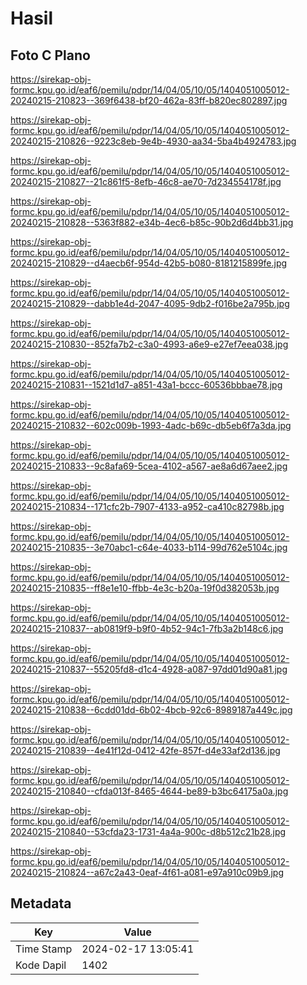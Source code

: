 # Hasil

## Foto C Plano

https://sirekap-obj-formc.kpu.go.id/eaf6/pemilu/pdpr/14/04/05/10/05/1404051005012-20240215-210823--369f6438-bf20-462a-83ff-b820ec802897.jpg

https://sirekap-obj-formc.kpu.go.id/eaf6/pemilu/pdpr/14/04/05/10/05/1404051005012-20240215-210826--9223c8eb-9e4b-4930-aa34-5ba4b4924783.jpg

https://sirekap-obj-formc.kpu.go.id/eaf6/pemilu/pdpr/14/04/05/10/05/1404051005012-20240215-210827--21c861f5-8efb-46c8-ae70-7d234554178f.jpg

https://sirekap-obj-formc.kpu.go.id/eaf6/pemilu/pdpr/14/04/05/10/05/1404051005012-20240215-210828--5363f882-e34b-4ec6-b85c-90b2d6d4bb31.jpg

https://sirekap-obj-formc.kpu.go.id/eaf6/pemilu/pdpr/14/04/05/10/05/1404051005012-20240215-210829--d4aecb6f-954d-42b5-b080-8181215899fe.jpg

https://sirekap-obj-formc.kpu.go.id/eaf6/pemilu/pdpr/14/04/05/10/05/1404051005012-20240215-210829--dabb1e4d-2047-4095-9db2-f016be2a795b.jpg

https://sirekap-obj-formc.kpu.go.id/eaf6/pemilu/pdpr/14/04/05/10/05/1404051005012-20240215-210830--852fa7b2-c3a0-4993-a6e9-e27ef7eea038.jpg

https://sirekap-obj-formc.kpu.go.id/eaf6/pemilu/pdpr/14/04/05/10/05/1404051005012-20240215-210831--1521d1d7-a851-43a1-bccc-60536bbbae78.jpg

https://sirekap-obj-formc.kpu.go.id/eaf6/pemilu/pdpr/14/04/05/10/05/1404051005012-20240215-210832--602c009b-1993-4adc-b69c-db5eb6f7a3da.jpg

https://sirekap-obj-formc.kpu.go.id/eaf6/pemilu/pdpr/14/04/05/10/05/1404051005012-20240215-210833--9c8afa69-5cea-4102-a567-ae8a6d67aee2.jpg

https://sirekap-obj-formc.kpu.go.id/eaf6/pemilu/pdpr/14/04/05/10/05/1404051005012-20240215-210834--171cfc2b-7907-4133-a952-ca410c82798b.jpg

https://sirekap-obj-formc.kpu.go.id/eaf6/pemilu/pdpr/14/04/05/10/05/1404051005012-20240215-210835--3e70abc1-c64e-4033-b114-99d762e5104c.jpg

https://sirekap-obj-formc.kpu.go.id/eaf6/pemilu/pdpr/14/04/05/10/05/1404051005012-20240215-210835--ff8e1e10-ffbb-4e3c-b20a-19f0d382053b.jpg

https://sirekap-obj-formc.kpu.go.id/eaf6/pemilu/pdpr/14/04/05/10/05/1404051005012-20240215-210837--ab0819f9-b9f0-4b52-94c1-7fb3a2b148c6.jpg

https://sirekap-obj-formc.kpu.go.id/eaf6/pemilu/pdpr/14/04/05/10/05/1404051005012-20240215-210837--55205fd8-d1c4-4928-a087-97dd01d90a81.jpg

https://sirekap-obj-formc.kpu.go.id/eaf6/pemilu/pdpr/14/04/05/10/05/1404051005012-20240215-210838--6cdd01dd-6b02-4bcb-92c6-8989187a449c.jpg

https://sirekap-obj-formc.kpu.go.id/eaf6/pemilu/pdpr/14/04/05/10/05/1404051005012-20240215-210839--4e41f12d-0412-42fe-857f-d4e33af2d136.jpg

https://sirekap-obj-formc.kpu.go.id/eaf6/pemilu/pdpr/14/04/05/10/05/1404051005012-20240215-210840--cfda013f-8465-4644-be89-b3bc64175a0a.jpg

https://sirekap-obj-formc.kpu.go.id/eaf6/pemilu/pdpr/14/04/05/10/05/1404051005012-20240215-210840--53cfda23-1731-4a4a-900c-d8b512c21b28.jpg

https://sirekap-obj-formc.kpu.go.id/eaf6/pemilu/pdpr/14/04/05/10/05/1404051005012-20240215-210824--a67c2a43-0eaf-4f61-a081-e97a910c09b9.jpg


## Metadata

| Key        | Value               |
| ---------- | ------------------- |
| Time Stamp | 2024-02-17 13:05:41 |
| Kode Dapil | 1402                |



